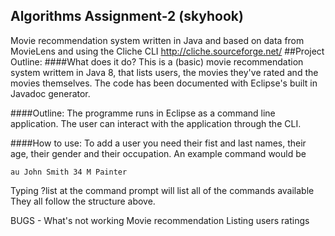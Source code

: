 ## Algorithms Assignment-2 (skyhook)
Movie recommendation system written in Java and based on data from MovieLens and using the Cliche CLI http://cliche.sourceforge.net/
##Project Outline:
####What does it do?
This is a (basic) movie recommendation system writtem in Java 8, that lists users, the movies they've rated and the movies themselves.
The code has been documented with Eclipse's built in Javadoc generator.

####Outline:
The programme runs in Eclipse as a command line application. The user can interact with the application through the CLI.

####How to use:
To add a user you need their fist and last names, their age, their gender and their occupation.
An example command would be 
~~~~ 
au John Smith 34 M Painter 
~~~~~
Typing ?list at the command prompt will list all of the commands available They all follow the structure above.

BUGS - What's not working
Movie recommendation
Listing users ratings
